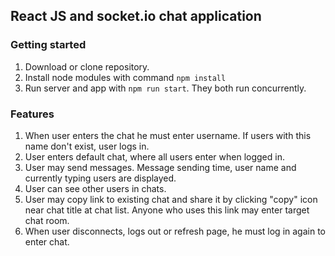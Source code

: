 React JS and socket.io chat application
------
### Getting started

1. Download or clone repository.
1. Install node modules with command `npm install`
1. Run server and app with `npm run start`. They both run concurrently.

### Features
1. When user enters the chat he must enter username. If users with this name don't exist, user logs in.
1. User enters default chat, where all users enter when logged in.
1. User may send messages. Message sending time, user name and currently typing users are displayed.
1. User can see other users in chats.
1. User may copy link to existing chat and share it by clicking "copy" icon near chat title at chat list. 
Anyone who uses this link may enter target chat room.
1. When user disconnects, logs out or refresh page, he must log in again to enter chat.
